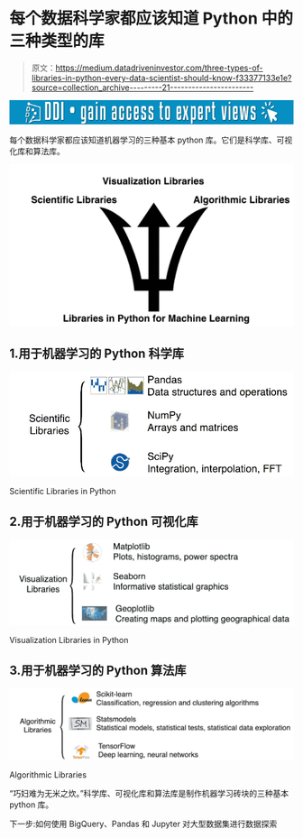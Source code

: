 # 每个数据科学家都应该知道 Python 中的三种类型的库

> 原文：<https://medium.datadriveninvestor.com/three-types-of-libraries-in-python-every-data-scientist-should-know-f33377133e1e?source=collection_archive---------21----------------------->

[![](img/69c3ffb315dc8300fd16a218035000a3.png)](http://www.track.datadriveninvestor.com/1B9E)

每个数据科学家都应该知道机器学习的三种基本 python 库。它们是科学库、可视化库和算法库。

![](img/8fd9cb12a8478fae451be579c61a3f55.png)

## 1.用于机器学习的 Python 科学库

![](img/3765995f306253fc89e7967660e81a57.png)

Scientific Libraries in Python

## 2.用于机器学习的 Python 可视化库

![](img/57861da8059328bdc1773132f71dc2ae.png)

Visualization Libraries in Python

## 3.用于机器学习的 Python 算法库

![](img/4f437b1cd09883a592155f77f10d215e.png)

Algorithmic Libraries

“巧妇难为无米之炊。”科学库、可视化库和算法库是制作机器学习砖块的三种基本 python 库。

下一步:如何使用 BigQuery、Pandas 和 Jupyter 对大型数据集进行数据探索
